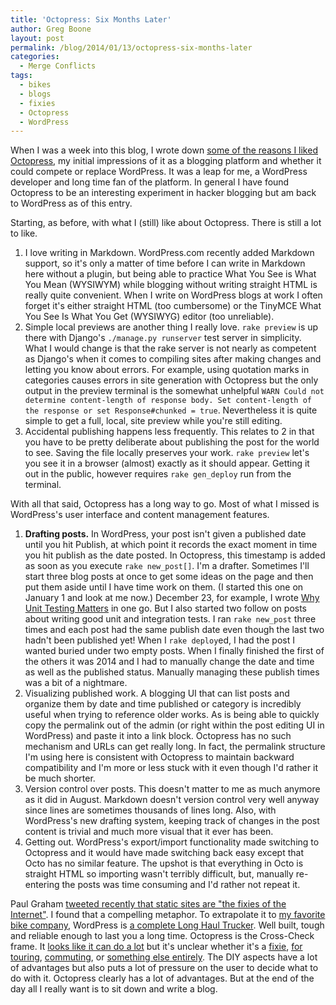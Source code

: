 ```yaml
---
title: 'Octopress: Six Months Later'
author: Greg Boone
layout: post
permalink: /blog/2014/01/13/octopress-six-months-later
categories:
  - Merge Conflicts
tags:
  - bikes
  - blogs
  - fixies
  - Octopress
  - WordPress
---
```

When I was a week into this blog, I wrote down [some of the reasons I liked Octopress][1], my initial impressions of it as a blogging platform and whether it could compete or replace WordPress. It was a leap for me, a WordPress developer and long time fan of the platform. In general I have found Octopress to be an interesting experiment in hacker blogging but am back to WordPress as of this entry.<!--more-->

Starting, as before, with what I (still) like about Octopress. There is still a lot to like.

1.  I love writing in Markdown. WordPress.com recently added Markdown support, so it's only a matter of time before I can write in Markdown here without a plugin, but being able to practice What You See is What You Mean (WYSIWYM) while blogging without writing straight HTML is really quite convenient. When I write on WordPress blogs at work I often forget it's either straight HTML (too cumbersome) or the TinyMCE What You See Is What You Get (WYSIWYG) editor (too unreliable).
2.  Simple local previews are another thing I really love. `rake preview` is up there with Django's `./manage.py runserver` test server in simplicity. What I would change is that the rake server is not nearly as competent as Django's when it comes to compiling sites after making changes and letting you know about errors. For example, using quotation marks in categories causes errors in site generation with Octopress but the only output in the preview terminal is the somewhat unhelpful `WARN Could not determine content-length of response body. Set content-length of the response or set Response#chunked = true`. Nevertheless it is quite simple to get a full, local, site preview while you're still editing.
3.  Accidental publishing happens less frequently. This relates to 2 in that you have to be pretty deliberate about publishing the post for the world to see. Saving the file locally preserves your work. `rake preview` let's you see it in a browser (almost) exactly as it should appear. Getting it out in the public, however requires `rake gen_deploy` run from the terminal.

With all that said, Octopress has a long way to go. Most of what I missed is WordPress's user interface and content management features.

1.  **Drafting posts.** In WordPress, your post isn't given a published date until you hit Publish, at which point it records the exact moment in time you hit publish as the date posted. In Octopress, this timestamp is added as soon as you execute `rake new_post[]`. I'm a drafter. Sometimes I'll start three blog posts at once to get some ideas on the page and then put them aside until I have time work on them. (I started this one on January 1 and look at me now.) December 23, for example, I wrote [Why Unit Testing Matters][2] in one go. But I also started two follow on posts about writing good unit and integration tests. I ran `rake new_post` three times and each post had the same publish date even though the last two hadn't been published yet! When I `rake deploy`ed, I had the post I wanted buried under two empty posts. When I finally finished the first of the others it was 2014 and I had to manually change the date and time as well as the published status. Manually managing these publish times was a bit of a nightmare.
2.  Visualizing published work. A blogging UI that can list posts and organize them by date and time published or category is incredibly useful when trying to reference older works. As is being able to quickly copy the permalink out of the admin (or right within the post editing UI in WordPress) and paste it into a link block. Octopress has no such mechanism and URLs can get really long. In fact, the permalink structure I'm using here is consistent with Octopress to maintain backward compatibility and I'm more or less stuck with it even though I'd rather it be much shorter.
3.  Version control over posts. This doesn't matter to me as much anymore as it did in August. Markdown doesn't version control very well anyway since lines are sometimes thousands of lines long. Also, with WordPress's new drafting system, keeping track of changes in the post content is trivial and much more visual that it ever has been.
4.  Getting out. WordPress's export/import functionality made switching to Octopress and it would have made switching back easy except that Octo has no similar feature. The upshot is that everything in Octo is straight HTML so importing wasn't terribly difficult, but, manually re-entering the posts was time consuming and I'd rather not repeat it.

Paul Graham [tweeted recently that static sites are "the fixies of the Internet"][3]. I found that a compelling metaphor. To extrapolate it to [my favorite bike company][4], WordPress is [a complete Long Haul Trucker][5]. Well built, tough and reliable enough to last you a long time. Octopress is the Cross-Check frame. It [looks like it can do a lot][6] but it's unclear whether it's a [fixie][7], [for touring][8], [commuting][9], or [something else entirely][10]. The DIY aspects have a lot of advantages but also puts a lot of pressure on the user to decide what to do with it. Octopress clearly has a lot of advantages. But at the end of the day all I really want is to sit down and write a blog.

 [1]: http://greg.harmsboone.org/blog/2013/08/03/a-week-into-octopress
 [2]: http://greg.harmsboone.org/blog/2013/12/23/why-unit-testing-in-wordpress-matters/
 [3]: https://twitter.com/paulg/statuses/402205795552489472
 [4]: http://surlybikes.com
 [5]: http://www.pbase.com/image/83943401
 [6]: http://surlybikes.com/bikes/cross_check
 [7]: http://bikesarethesolution.files.wordpress.com/2009/06/6-25-2009-001-large.jpg
 [8]: http://www.pbase.com/image/99908656
 [9]: https://lh3.ggpht.com/_FNoZ-AcmLtQ/TRFkgcvKL8I/AAAAAAAAASs/xuRz5wmvebk/s1600/P1000564.jpg
 [10]: http://imageshack.us/photo/my-images/846/img1963.jpg/